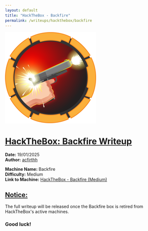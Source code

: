 ```yaml
---
layout: default
title: "HackTheBox - Backfire"
permalink: /writeups/hackthebox/backfire
---
```


![HackTheBox: Backfire (Medium)](images/backfire.png)
<h1><ins>HackTheBox: Backfire Writeup</ins></h1>

**Date:** 19/01/2025\
**Author:** [acfirthh](https://github.com/acfirthh)

**Machine Name:** Backfire\
**Difficulty:** Medium\
**Link to Machine:** [HackTheBox - Backfire (Medium)](https://app.hackthebox.com/machines/Backfire)

<h2><ins>Notice:</ins></h2>
The full writeup will be released once the Backfire box is retired from HackTheBox's active machines.

### Good luck!